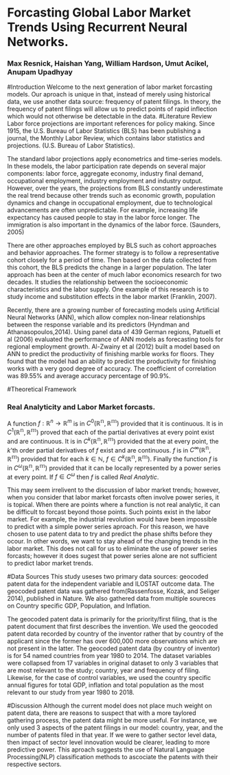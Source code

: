 # Forcasting Global Labor Market Trends Using Recurrent Neural Networks. 
### Max Resnick, Haishan Yang, William Hardson, Umut Acikel, Anupam Upadhyay
#Introduction
Welcome to the next generation of labor market forcasting models. Our aproach is unique in that, instead of merely using historical data, we use another data source: frequency of patent filings. In theory, the frequency of patent filings will allow us to predict points of rapid inflection which would not otherwise be detectable in the data. 
#Literature Review
Labor force projections are important references for policy making. Since 1915, the U.S. Bureau of Labor Statistics (BLS) has been publishing a journal, the Monthly Labor Review, which contains labor statistics and projections. (U.S. Bureau of Labor Statistics).

The standard labor projections apply econometrics and time-series models. In these models, the labor participation rate depends on several major components: labor force, aggregate economy, industry final demand, occupational employment, industry employment and industry output. However, over the years, the projections from BLS constantly underestimate the real trend because other trends such as economic growth, population dynamics and change in occupational employment, due to technological advancements are often unpredictable. For example, increasing life expectancy has caused people to stay in the labor force longer. The immigration is also important in the dynamics of the labor force. (Saunders, 2005)

There are other approaches employed by BLS such as cohort approaches and behavior approaches. The former strategy is to follow a representative cohort closely for a period of time. Then based on the data collected from this cohort, the BLS predicts the change in a larger population. The later approach has been at the center of much labor economics research for two decades. It studies the relationship between the socioeconomic characteristics and the labor supply. One example of this research is to study income and substitution effects in the labor market (Franklin, 2007).

Recently, there are a growing number of forecasting models using Artificial Neural Networks (ANN), which allow complex non-linear relationships between the response variable and its predictors (Hyndman and Athanasopoulos,2014). Using panel data of 439 German regions, Patuelli et al (2006) evaluated the performance of ANN models as forecasting tools for regional employment growth. Al-Zwainy et al (2012) built a model based on ANN to predict the productivity of finishing marble works for floors. They found that the model had an ability to predict the productivity for finishing works with a very good degree of accuracy. The coefficient of correlation was 89.55% and average accuracy percentage of 90.9%. 


#Theoretical Framework

### Real Analyticity and Labor Market forcasts. 

A function $f: \mathbb{R}^n \to \mathbb{R}^m$ is in $C^0(\mathbb{R^n,R^m})$ provided that it is continuous. It is in $C^1(\mathbb{R^n,R^m})$ proved that each of the partial derivatives at every point exist and are continuous. It is in $C^k(\mathbb{R^n,R^m})$ provided that the at every point, the $k$'th order partial derivatives of $f$ exist and are continuous. $f$ is in $C^\infty(\mathbb{R^n,R^m})$ provided that for each $k \in \mathbb{N}$, $f \in C^k(\mathbb{R^n,R^m})$. Finally the function $f$ is in $C^\omega (\mathbb{R^n,R^m})$ provided that it can be locally represented by a power series at every point. If $f \in C^\omega$ then $f$ is called *Real Analytic*.

This may seem irrelivent to the discussion of labor market trends; however, when you consider that labor market forcasts often involve power series, it is topical. When there are points where a function is not real analytic, it can be difficult to forcast beyond those points. Such points exist in the labor market. For example, the industrial revolution would have been impossible to predict with a simple power series aproach. For this reason, we have chosen to use patent data to try and predict the phase shifts before they ocour. In other words, we want to stay ahead of the changing trends in the labor market. This does not call for us to eliminate the use of power series forcasts; however it does sugest that power series alone are not sufficient to predict labor market trends.

#Data Sources
This study useses two primary data sources: geocoded patent data for the independent variable and ILOSTAT outcome data. The geocoded patent data was gathered from(Rassenfosse, Kozak, and Seliger 2014), published in Nature. We also gathered data from multiple soureces on Country specific GDP, Population, and Inflation. 

The geocoded patent data is primarily for the priority/first filing, that is the patent document that first describes the invention. We used the geocoded patent data recorded by country of the inventor rather that by country of the applicant since the former has over 600,000 more observations which are not present in the latter. The geocoded patent data (by country of inventor) is for 54 named countries from year 1980 to 2014. The dataset variables were collapsed from 17 variables in original dataset to only 3 variables that are most relevant to the study; country, year and frequency of filing. Likewise, for the case of control variables, we used the country specific annual figures for total GDP, inflation and total population as the most relevant to our study from year 1980 to 2018.

#Discussion
Although the current model does not place much weight on patent data, there are reasons to suspect that with a more taylored gathering process, the patent data might be more useful. For instance, we only used 3 aspects of the patent filings in our model: country, year, and the number of patents filed in that year. If we were to gather sector level data, then impact of sector level innovation would be clearer, leading to more predictive power. This aproach suggests the use of Natural Language Processing(NLP) classification methods to ascociate the patents with their respective sectors. 
